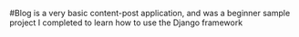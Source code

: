 #Blog is a very basic content-post application, and was a beginner sample project I completed to learn how to use the Django framework
